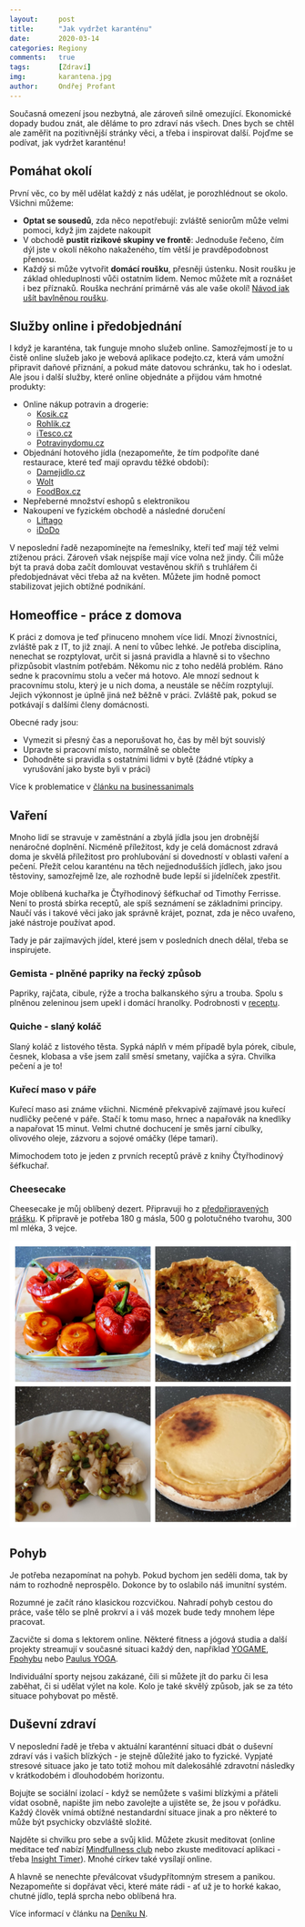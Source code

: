 ```yaml
---
layout:     post
title:      "Jak vydržet karanténu"
date:       2020-03-14
categories: Regiony
comments:   true
tags:       [Zdraví]
img:        karantena.jpg
author:     Ondřej Profant
---
```


Současná omezení jsou nezbytná, ale zároveň silně omezující. Ekonomické dopady budou znát, ale děláme to pro zdraví nás všech. Dnes bych se chtěl ale zaměřit na pozitivnější stránky věci, a třeba i inspirovat další. Pojďme se podívat, jak vydržet karanténu!

<!--more-->

## Pomáhat okolí

První věc, co by měl udělat každý z nás udělat, je porozhlédnout se okolo. Všichni můžeme:

- **Optat se sousedů**, zda něco nepotřebují: zvláště seniorům může velmi pomoci, když jim zajdete nakoupit
- V obchodě **pustit rizikové skupiny ve frontě**: Jednoduše řečeno, čím dýl jste v okolí někoho nakaženého, tím větší je pravděpodobnost přenosu. 
- Každý si může vytvořit **domácí roušku**, přesněji ústenku. Nosit roušku je základ ohleduplnosti vůči ostatním lidem. Nemoc můžete mít a roznášet i bez příznaků. Rouška nechrání primárně vás ale vaše okolí! [Návod jak ušít bavlněnou roušku](https://daya.cz/blogs/news/jak-usit-klasickou-a-detskou-dvouvrstvou-bavlnenou-rousku).

## Služby online i předobjednání

I když je karanténa, tak funguje mnoho služeb online. Samozřejmostí je to u čistě online služeb jako je webová aplikace podejto.cz, která vám umožní připravit daňové přiznání, a pokud máte datovou schránku, tak ho i odeslat. Ale jsou i další služby, které online objednáte a přijdou vám hmotné produkty:

- Online nákup potravin a drogerie:
    - [Kosik.cz](https://www.kosik.cz/)
    - [Rohlik.cz](https://rohlik.cz)
    - [iTesco.cz](https://itesco.cz)
    - [Potravinydomu.cz](https://www.potravinydomu.cz/)
- Objednání hotového jídla (nezapomeňte, že tím podpoříte dané restaurace, které teď mají opravdu těžké období):
    - [Damejidlo.cz](https://www.damejidlo.cz/)
    - [Wolt](https://wolt.com/cs/)
    - [FoodBox.cz](https://foodbox.cz/)
- Nepřeberné množství eshopů s elektronikou
- Nakoupení ve fyzickém obchodě a následné doručení
    - [Liftago](https://www.liftago.cz)
    - [iDoDo](https://idodo.cz) 

V neposlední řadě nezapomínejte na řemeslníky, kteří teď mají též velmi ztíženou práci. Zároveň však nejspíše mají více volna než jindy. Čili může být ta pravá doba začít domlouvat vestavěnou skříň s truhlářem či předobjednávat věci třeba až na květen. Můžete jim hodně pomoct stabilizovat jejich obtížné podnikání.

## Homeoffice - práce z domova

K práci z domova je teď přinuceno mnohem více lidí. Mnozí živnostníci, zvláště pak z IT, to již znají. A není to vůbec lehké. Je potřeba disciplína, nenechat se rozptylovat, určit si jasná pravidla a hlavně si to všechno přizpůsobit vlastním potřebám. Někomu nic z toho nedělá problém. Ráno sedne k pracovnímu stolu a večer má hotovo. Ale mnozí sednout k pracovnímu stolu, který je u nich doma, a neustále se něčím rozptylují. Jejich výkonnost je úplně jiná než běžně v práci. Zvláště pak, pokud se potkávají s dalšími členy domácnosti.

Obecné rady jsou:

- Vymezit si přesný čas a neporušovat ho, čas by měl být souvislý
- Upravte si pracovní místo, normálně se oblečte 
- Dohodněte si pravidla s ostatními lidmi v bytě (žádné vtípky a vyrušování jako byste byli v práci)

Více k problematice v [článku na businessanimals](https://www.businessanimals.cz/prace-z-domova-home-office/)

## Vaření

Mnoho lidí se stravuje v zaměstnání a zbylá jídla jsou jen drobnější nenáročné doplnění. Nicméně příležitost, kdy je celá domácnost zdravá doma je skvělá příležitost pro prohlubování si dovedností v oblasti vaření a pečení. Přežít celou karanténu na těch nejjednodušších jídlech, jako jsou těstoviny, samozřejmě lze, ale rozhodně bude lepší si jídelníček zpestřit.

Moje oblíbená kuchařka je Čtyřhodinový šéfkuchař od Timothy Ferrisse. Není to prostá sbírka receptů, ale spíš seznámení se základními principy. Naučí vás i takové věci jako jak správně krájet, poznat, zda je něco uvařeno, jaké nástroje používat apod. 

Tady je pár zajímavých jídel, které jsem v posledních dnech dělal, třeba se inspirujete.

### Gemista - plněné papriky na řecký způsob

Papriky, rajčata, cibule, rýže a trocha balkanského sýru a trouba. Spolu s plněnou zeleninou jsem upekl i domácí hranolky. Podrobnosti v [receptu](https://fresh.iprima.cz/recepty/gemista-plnena-rajcata-papriky).

### Quiche - slaný koláč

Slaný koláč z listového těsta. Sypká náplň v mém případě byla pórek, cibule, česnek, klobasa a vše jsem zalil směsí smetany, vajíčka a sýra. Chvilka pečení a je to!

### Kuřecí maso v páře

Kuřecí maso asi známe všichni. Nicméně překvapivě zajímavé jsou kuřecí nudličky pečené v páře. Stačí k tomu maso, hrnec a napařovák na knedlíky a napařovat 15 minut. 
Velmi chutné dochucení je směs jarní cibulky, olivového oleje, zázvoru a sojové omáčky (lépe tamari).

Mimochodem toto je jeden z prvních receptů právě z knihy Čtyřhodinový šéfkuchař.

### Cheesecake

Cheesecake je můj oblíbený dezert. Připravuji ho z [předpřipravených prášku](https://www.oetker.cz/cz-cs/nase-vyrobky/smesi-na-peceni/mezinarodni-speciality/cheesecake). K přípravě je potřeba 180 g másla, 500 g polotučného tvarohu, 300 ml mléka, 3 vejce. 

![Takhle to dopadlo u mě](/assets/img/posts/vareni.jpg)

## Pohyb

Je potřeba nezapomínat na pohyb. Pokud bychom jen seděli doma, tak by nám to rozhodně neprospělo. Dokonce by to oslabilo náš imunitní systém.

Rozumné je začít ráno klasickou rozcvičkou. Nahradí pohyb cestou do práce, vaše tělo se plně prokrví a i váš mozek bude tedy mnohem lépe pracovat.

Zacvičte si doma s lektorem online. Některé fitness a jógová studia a další projekty streamují v současné situaci každý den, například [YOGAME](https://www.facebook.com/Yogamestudio), [Fpohybu](https://www.facebook.com/Fpohybu-992590464274425) nebo [Paulus YOGA](https://www.facebook.com/paulusyoga.cz/).

Individuální sporty nejsou zakázané, čili si můžete jít do parku či lesa zaběhat, či si udělat výlet na kole. Kolo je také skvělý způsob, jak se za této situace pohybovat po městě.

## Duševní zdraví

V neposlední řadě je třeba v aktuální karanténní situaci dbát o duševní zdraví vás i vašich blízkých - je stejně důležité jako to fyzické. Vypjaté stresové situace jako je tato totiž mohou mít dalekosáhlé zdravotní následky v krátkodobém i dlouhodobém horizontu.

Bojujte se sociální izolací - když se nemůžete s vašimi blízkými a přáteli vídat osobně, napište jim nebo zavolejte a ujistěte se, že jsou v pořádku. Každý člověk vnímá obtížné nestandardní situace jinak a pro některé to může být psychicky obzvláště složité.

Najděte si chvilku pro sebe a svůj klid. Můžete zkusit meditovat (online meditace teď nabízí [Mindfullness club](https://www.facebook.com/paulusyoga.cz/) nebo zkuste meditovací aplikaci - třeba [Insight Timer](https://insighttimer.com/)). Mnohé církev také vysílají online.

A hlavně se nenechte převálcovat všudypřítomným stresem a panikou. Nezapomeňte si dopřávat věci, které máte rádi - ať už je to horké kakao, chutné jídlo, teplá sprcha nebo oblíbená hra.

Více informací v článku na [Deníku N](https://denikn.cz/317063/karantena-ukaze-jakou-mame-povahu-je-to-prilezitost-k-sebepoznani-rika-psycholog-spok/).
